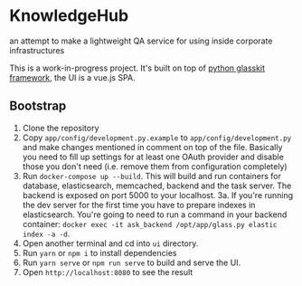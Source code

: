 # KnowledgeHub

an attempt to make a lightweight QA service for using inside corporate infrastructures

This is a work-in-progress project. It's built on top of [python glasskit framework](https://pypi.org/project/glasskit/),
the UI is a vue.js SPA.

## Bootstrap

1. Clone the repository
2. Copy `app/config/development.py.example` to `app/config/development.py` and make changes mentioned in comment on top of the file. Basically you need to fill up settings for at least one OAuth provider and disable those you don't need (i.e. remove them from configuration completely)
3. Run `docker-compose up --build`. This will build and run containers for database, elasticsearch, memcached, backend and the task server. The backend is exposed on port 5000 to your localhost.
   3a. If you're running the dev server for the first time you have to prepare indexes in elasticsearch. You're going to need to run a command in your backend container:
   `docker exec -it ask_backend /opt/app/glass.py elastic index -a -d`.
4. Open another terminal and cd into `ui` directory.
5. Run `yarn` or `npm i` to install dependencies
6. Run `yarn serve` or `npm run serve` to build and serve the UI.
7. Open `http://localhost:8080` to see the result
